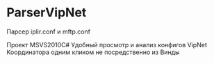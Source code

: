 # ParserVipNet
Парсер iplir.conf и mftp.conf

Проект MSVS2010C# 
Удобный просмотр и анализ конфигов VipNet Координатора одним кликом не посредственно из Винды
